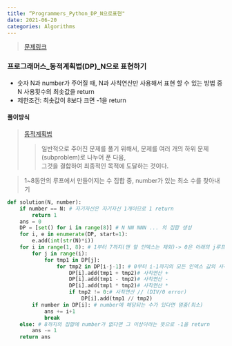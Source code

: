 ```yaml
---
title: “Programmers_Python_DP_N으로표현"
date: 2021-06-20
categories: Algorithms
---
```

> [문제링크](https://programmers.co.kr/learn/courses/30/lessons/42895)


### 프로그래머스_동적계획법(DP)_N으로 표현하기
- 숫자 N과 number가 주어질 때, N과 사칙연산만 사용해서 표현 할 수 있는 방법 중 N 사용횟수의 최솟값을 return <br>
- 제한조건: 최솟값이 8보다 크면 -1을 return
#### 풀이방식
>[동적계획법](https://ko.wikipedia.org/wiki/동적_계획법)<br>
>> 일반적으로 주어진 문제를 풀기 위해서, 문제를 여러 개의 하위 문제(subproblem)로 나누어 푼 다음, <br>
>> 그것을 결합하여 최종적인 목적에 도달하는 것이다.

> 1~8동안의 루프에서 만들어지는 수 집합 중, number가 있는 최소 수를 찾아내기


```python
def solution(N, number):
    if number == N: # 자기자신은 자기자신 1개이므로 1 return
        return 1
    ans = 0
    DP = [set() for i in range(8)] # N NN NNN ... 의 집합 생성
    for i, e in enumerate(DP, start=1):
        e.add(int(str(N)*i))
    for i in range(1, 8): # 1부터 7까지(맨 앞 인덱스는 제외)-> 0은 아래의 j루프 불가능
        for j in range(i): 
            for tmp1 in DP[j]:
                for tmp2 in DP[i-j-1]: # 0부터 i-1까지의 모든 인덱스 값의 사칙연산 가능
                    DP[i].add(tmp1 + tmp2)# 사칙연산 +
                    DP[i].add(tmp1 - tmp2)# 사칙연산 -
                    DP[i].add(tmp1 * tmp2)# 사칙연산 *
                    if tmp2 != 0:# 사칙연산 // (DIV/0 error)
                        DP[i].add(tmp1 // tmp2)
        if number in DP[i]: # number에 해당되는 수가 있다면 멈춤(최소)
            ans += i+1 
            break
    else: # 8까지의 집합에 number가 없다면 그 이상이라는 뜻으로 -1을 return
        ans -= 1
    return ans
```
